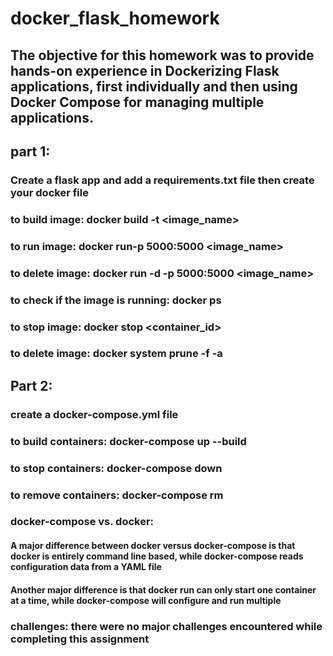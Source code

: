 # docker_flask_homework

## The objective for this homework was to provide hands-on experience in Dockerizing Flask applications, first individually and then using Docker Compose for managing multiple applications.

## part 1:

### Create a flask app and add a requirements.txt file then create your docker file

### to build image: docker build -t <image_name> 

### to run image: docker run-p 5000:5000 <image_name>

### to delete image: docker run -d -p 5000:5000 <image_name>

### to check if the image is running: docker ps

### to stop image: docker stop <container_id>

### to delete image: docker system prune -f -a


## Part 2:

### create a docker-compose.yml file

### to build containers: docker-compose up --build

### to stop containers: docker-compose down

### to remove containers: docker-compose rm



### docker-compose vs. docker:

#### A major difference between docker versus docker-compose is that docker is entirely command line based, while docker-compose reads configuration data from a YAML file

#### Another major difference is that docker run can only start one container at a time, while docker-compose will configure and run multiple

### challenges: there were no major challenges encountered while completing this assignment
